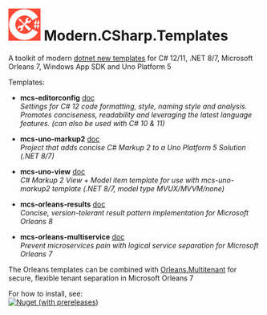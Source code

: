 ﻿# <img src="src/CSharp-Toolkit-Icon.png" alt="C# Toolkit" width="64px" /> Modern.CSharp.Templates
A toolkit of modern [dotnet new templates](https://docs.microsoft.com/en-us/dotnet/core/tools/dotnet-new) for C# 12/11, .NET 8/7, Microsoft Orleans 7, Windows App SDK and Uno Platform 5

Templates:
- **mcs-editorconfig** [doc](https://github.com/Applicita/Modern.CSharp.Templates/blob/main/Editorconfig.md)<br />
  *Settings for C# 12 code formatting, style, naming style and analysis.
Promotes conciseness, readability and leveraging the latest language features.
(can also be used with C# 10 & 11)*

- **mcs-uno-markup2** [doc](https://github.com/VincentH-Net/CSharpForMarkup#readme)<br />
  *Project that adds concise C# Markup 2 to a Uno Platform 5 Solution (.NET 8/7)*

- **mcs-uno-view** [doc](https://github.com/VincentH-Net/CSharpForMarkup#readme)<br />
  *C# Markup 2 View + Model item template for use with mcs-uno-markup2 template (.NET 8/7, model type MVUX/MVVM/none)*

- **mcs-orleans-results** [doc](https://github.com/Applicita/Orleans.Results#readme)<br />
  *Concise, version-tolerant result pattern implementation for Microsoft Orleans 8*

- **mcs-orleans-multiservice** [doc](https://github.com/Applicita/Orleans.Multiservice#readme)<br />
  *Prevent microservices pain with logical service separation for Microsoft Orleans 7*

The Orleans templates can be combined with [Orleans.Multitenant](https://github.com/Applicita/Orleans.Multitenant) for secure, flexible tenant separation in Microsoft Orleans 7

For how to install, see:<br />
[![Nuget (with prereleases)](https://img.shields.io/nuget/vpre/Modern.CSharp.Templates?color=gold&label=NuGet:%20Modern.CSharp.Templates&style=plastic)](https://www.nuget.org/packages/Modern.CSharp.Templates)


